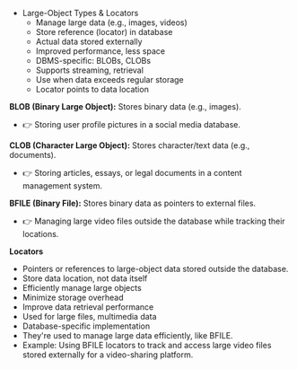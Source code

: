 - Large-Object Types & Locators
  - Manage large data (e.g., images, videos)
  - Store reference (locator) in database
  - Actual data stored externally
  - Improved performance, less space
  - DBMS-specific: BLOBs, CLOBs
  - Supports streaming, retrieval
  - Use when data exceeds regular storage
  - Locator points to data location

**BLOB (Binary Large Object):** Stores binary data (e.g., images).

- 👉 Storing user profile pictures in a social media database.

**CLOB (Character Large Object):** Stores character/text data (e.g., documents).

- 👉 Storing articles, essays, or legal documents in a content management system.

**BFILE (Binary File):** Stores binary data as pointers to external files.

- 👉 Managing large video files outside the database while tracking their locations.

**Locators**

- Pointers or references to large-object data stored outside the database.
- Store data location, not data itself
- Efficiently manage large objects
- Minimize storage overhead
- Improve data retrieval performance
- Used for large files, multimedia data
- Database-specific implementation
- They're used to manage large data efficiently, like BFILE.
- Example: Using BFILE locators to track and access large video files stored externally for a video-sharing platform.
